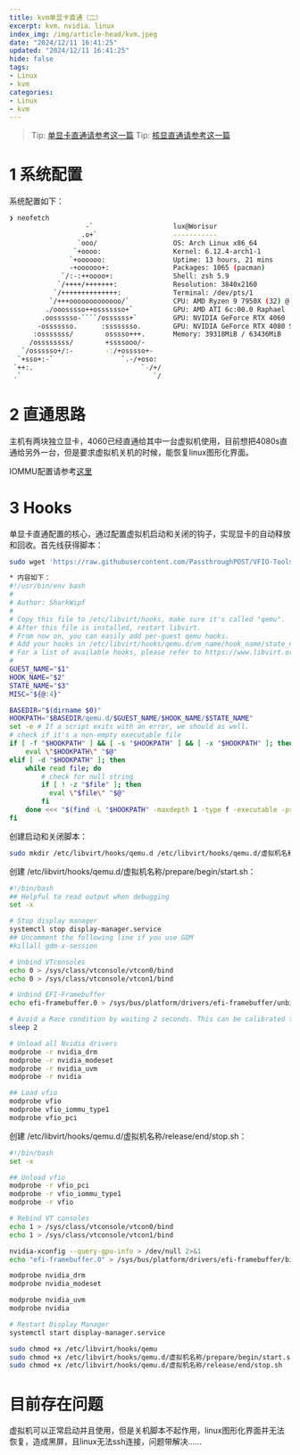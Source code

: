 ```yaml
---
title: kvm单显卡直通（二）
excerpt: kvm、nvidia、linux
index_img: /img/article-head/kvm.jpeg
date: "2024/12/11 16:41:25"
updated: "2024/12/11 16:41:25"
hide: false
tags:
- Linux
- kvm
categories:
- Linux
- kvm
---
```


> Tip: [单显卡直通请参考这一篇](https://worisur.gitlab.io/2022/07/14/2022-07-14.kvm%E6%98%BE%E5%8D%A1%E7%9B%B4%E9%80%9A/)
> Tip: [核显直通请参考这一篇](https://worisur.gitlab.io/2024/12/11/2024-12-11.kvm%E6%A0%B8%E6%98%BE%E7%9B%B4%E9%80%9A/)

# 1 系统配置

系统配置如下：

```bash
❯ neofetch
                   -`                    lux@Worisur
                  .o+`                   -----------
                 `ooo/                   OS: Arch Linux x86_64
                `+oooo:                  Kernel: 6.12.4-arch1-1
               `+oooooo:                 Uptime: 13 hours, 21 mins
               -+oooooo+:                Packages: 1065 (pacman)
             `/:-:++oooo+:               Shell: zsh 5.9
            `/++++/+++++++:              Resolution: 3840x2160
           `/++++++++++++++:             Terminal: /dev/pts/1
          `/+++ooooooooooooo/`           CPU: AMD Ryzen 9 7950X (32) @ 5.881GHz
         ./ooosssso++osssssso+`          GPU: AMD ATI 6c:00.0 Raphael
        .oossssso-````/ossssss+`         GPU: NVIDIA GeForce RTX 4060
       -osssssso.      :ssssssso.        GPU: NVIDIA GeForce RTX 4080 SUPER
      :osssssss/        osssso+++.       Memory: 39318MiB / 63436MiB
     /ossssssss/        +ssssooo/-
   `/ossssso+/:-        -:/+osssso+-
  `+sso+:-`                 `.-/+oso:
 `++:.                           `-/+/
 .`                                 `/
```

# 2 直通思路

主机有两块独立显卡，4060已经直通给其中一台虚拟机使用，目前想把4080s直通给另外一台，但是要求虚拟机关机的时候，能恢复linux图形化界面。

IOMMU配置请参考[这里](https://worisur.gitlab.io/2022/07/14/2022-07-14.kvm%E5%8D%95%E6%98%BE%E5%8D%A1%E7%9B%B4%E9%80%9A/)

# 3 Hooks

单显卡直通配置的核心，通过配置虚拟机启动和关闭的钩子，实现显卡的自动释放和回收。首先线获得脚本：

```bash
sudo wget 'https://raw.githubusercontent.com/PassthroughPOST/VFIO-Tools/master/libvirt_hooks/qemu' -O /etc/libvirt/hooks/qemu

* 内容如下：
#!/usr/bin/env bash
#
# Author: SharkWipf
#
# Copy this file to /etc/libvirt/hooks, make sure it's called "qemu".
# After this file is installed, restart libvirt.
# From now on, you can easily add per-guest qemu hooks.
# Add your hooks in /etc/libvirt/hooks/qemu.d/vm_name/hook_name/state_name.
# For a list of available hooks, please refer to https://www.libvirt.org/hooks.html
#
GUEST_NAME="$1"
HOOK_NAME="$2"
STATE_NAME="$3"
MISC="${@:4}"

BASEDIR="$(dirname $0)"
HOOKPATH="$BASEDIR/qemu.d/$GUEST_NAME/$HOOK_NAME/$STATE_NAME"
set -e # If a script exits with an error, we should as well.
# check if it's a non-empty executable file
if [ -f "$HOOKPATH" ] && [ -s "$HOOKPATH" ] && [ -x "$HOOKPATH" ]; then
    eval \"$HOOKPATH\" "$@"
elif [ -d "$HOOKPATH" ]; then
    while read file; do
        # check for null string
        if [ ! -z "$file" ]; then
          eval \"$file\" "$@"
        fi
    done <<< "$(find -L "$HOOKPATH" -maxdepth 1 -type f -executable -print;)"
fi
```

创建启动和关闭脚本：

```bash
sudo mkdir /etc/libvirt/hooks/qemu.d /etc/libvirt/hooks/qemu.d/虚拟机名称 /etc/libvirt/hooks/qemu.d/虚拟机名称/prepare /etc/libvirt/hooks/qemu.d/虚拟机名称/prepare/begin /etc/libvirt/hooks/qemu.d/虚拟机名称/release /etc/libvirt/hooks/qemu.d/虚拟机名称/release/end
```

创建 /etc/libvirt/hooks/qemu.d/虚拟机名称/prepare/begin/start.sh：

```bash
#!/bin/bash
## Helpful to read output when debugging
set -x

# Stop display manager
systemctl stop display-manager.service
## Uncomment the following line if you use GDM
#killall gdm-x-session

# Unbind VTconsoles
echo 0 > /sys/class/vtconsole/vtcon0/bind
echo 0 > /sys/class/vtconsole/vtcon1/bind

# Unbind EFI-Framebuffer
echo efi-framebuffer.0 > /sys/bus/platform/drivers/efi-framebuffer/unbind

# Avoid a Race condition by waiting 2 seconds. This can be calibrated to be shorter or longer if required for your system
sleep 2

# Unload all Nvidia drivers
modprobe -r nvidia_drm
modprobe -r nvidia_modeset
modprobe -r nvidia_uvm
modprobe -r nvidia

## Load vfio
modprobe vfio
modprobe vfio_iommu_type1
modprobe vfio_pci
```

创建 /etc/libvirt/hooks/qemu.d/虚拟机名称/release/end/stop.sh：

```bash
#!/bin/bash
set -x

## Unload vfio
modprobe -r vfio_pci
modprobe -r vfio_iommu_type1
modprobe -r vfio

# Rebind VT consoles
echo 1 > /sys/class/vtconsole/vtcon0/bind
echo 1 > /sys/class/vtconsole/vtcon1/bind

nvidia-xconfig --query-gpu-info > /dev/null 2>&1
echo "efi-framebuffer.0" > /sys/bus/platform/drivers/efi-framebuffer/bind

modprobe nvidia_drm
modprobe nvidia_modeset

modprobe nvidia_uvm
modprobe nvidia

# Restart Display Manager
systemctl start display-manager.service
```

```bash
sudo chmod +x /etc/libvirt/hooks/qemu
sudo chmod +x /etc/libvirt/hooks/qemu.d/虚拟机名称/prepare/begin/start.sh
sudo chmod +x /etc/libvirt/hooks/qemu.d/虚拟机名称/release/end/stop.sh
```

# 目前存在问题

虚拟机可以正常启动并且使用，但是关机脚本不起作用，linux图形化界面并无法恢复，造成黑屏，且linux无法ssh连接，问题带解决......

